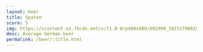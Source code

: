 ```yaml
---
layout: beer
title: Spaten
score: 5
img: https://scontent.xx.fbcdn.net/v/t1.0-0/p480x480/602999_10151798820463745_26311115_n.jpg?oh=ae4e72d0d01361e9293bf425db2df9e7&oe=591AE469
desc: Average German beer
permalink: /beer/:title.html
---
```

